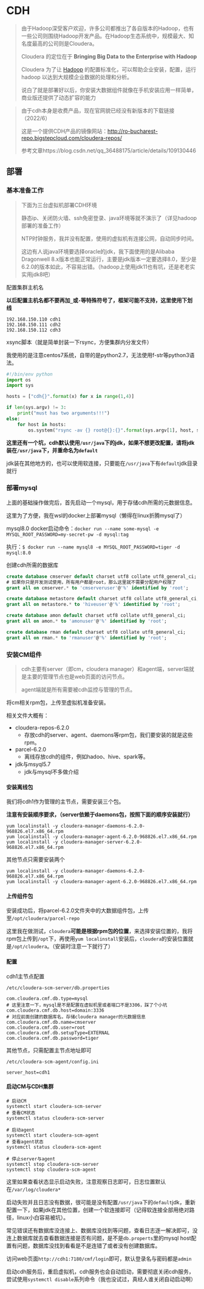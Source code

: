 # CDH

>由于Hadoop深受客户欢迎，许多公司都推出了各自版本的Hadoop，也有一些公司则围绕Hadoop开发产品。在Hadoop生态系统中，规模最大、知名度最高的公司则是Cloudera。 
>
>Cloudera 的定位在于 **Bringing Big Data to the Enterprise with Hadoop**
>
>Cloudera 为了让 [Hadoop](http://www.oschina.net/p/hadoop) 的配置标准化，可以帮助企业安装，配置，运行 hadoop 以达到大规模企业数据的处理和分析。
>
>说白了就是部署好以后，你安装大数据组件就像在手机安装应用一样简单，商业版还提供了动态扩容的能力

> 由于cdh本身是收费产品，现在官网貌已经没有新版本的下载链接（2022/6）
>
> 这是一个提供CDH产品的镜像网站：http://ro-bucharest-repo.bigstepcloud.com/cloudera-repos/
>
> 参考文章https://blog.csdn.net/qq_36488175/article/details/109130446

## 部署

### 基本准备工作

> 下面为三台虚拟机部署CDH环境
>
> 静态ip、关闭防火墙、ssh免密登录、java环境等就不演示了（详见hadoop部署的准备工作）
>
> NTP时钟服务，我并没有配置，使用的虚拟机有连接公网，自动同步时间。
>
> 这边有人说java环境要选择oracle的jdk，我下面使用的是Alibaba Dragonwell 8.x版本也能正常运行，主要是jdk版本一定要选择8.0，至少是6.2.0的版本如此，不容易出错。（hadoop上使用jdk11也有坑，还是老老实实用jdk8吧）

配置集群主机名

**以后配置主机名都不要再加`_`或`-`等特殊符号了，框架可能不支持，这里使用下划线**

```
192.168.150.110 cdh1
192.168.150.111 cdh2
192.168.150.112 cdh3
```

xsync脚本（就是简单封装一下rsync，方便集群内分发文件）

我使用的是注意centos7系统，自带的是python2.7，无法使用f-str等python3语法。

```python
#!/bin/env python
import os
import sys

hosts = ["cdh{}".format(x) for x in range(1,4)]

if len(sys.argv) != 3:
	print("must has two arguments!!!")
else:
	for host in hosts:
        os.system("rsync -av {} root@{}:{}".format(sys.argv[1], host, sys.argv[2]))
```

**这里还有一个坑，cdh默认使用`/usr/java`下的jdk，如果不想更改配置，请将jdk装在`/usr/java`下，并重命名为`default`**

jdk装在其他地方的，也可以使用软连接，只要能在`/usr/java`下有`default`jdk目录就行

### 部署mysql

上面的基础操作做完后，首先启动一个mysql，用于存储cdh所需的元数据信息。

这里为了方便，我在wsl的docker上部署mysql（懒得在linux折腾mysql了）



mysql8.0 docker启动命令：`docker run --name some-mysql -e MYSQL_ROOT_PASSWORD=my-secret-pw -d mysql:tag`

执行：`$ docker run --name mysql8 -e MYSQL_ROOT_PASSWORD=tiger -d mysql:8.0`



创建cdh所需的数据库

```sql
create database cmserver default charset utf8 collate utf8_general_ci;
# 如果你只是开发测试使用，所有用户都是root，那么这里就不需要分配用户权限了
grant all on cmserver.* to 'cmserveruser'@'%' identified by 'root';

create database metastore default charset utf8 collate utf8_general_ci;
grant all on metastore.* to 'hiveuser'@'%' identified by 'root';

create database amon default charset utf8 collate utf8_general_ci;
grant all on amon.* to 'amonuser'@'%' identified by 'root';

create database rman default charset utf8 collate utf8_general_ci;
grant all on rman.* to 'rmanuser'@'%' identified by 'root';
```

### 安装CM组件

> cdh主要有server（即cm，cloudera manager）和agent端，server端就是主要的管理节点也是web页面的访问节点。
>
> agent端就是所有需要被cdh监控与管理的节点。

将cm相关rpm包，上传至虚拟机准备安装。

相关文件大概有：

* cloudera-repos-6.2.0
    * 存放cdh的server、agent、daemons等rpm包，我们要安装的就是这些rpm。
* parcel-6.2.0
    * 离线存放cdh的组件，例如hadoo、hive、spark等。
* jdk与msyql5.7
    * jdk与mysql不多做介绍

#### 安装离线包

我们将cdh1作为管理的主节点，需要安装三个包。

**注意有安装顺序要求，（server依赖于daemons包，按照下面的顺序安装就行）**

```shell
yum localinstall -y cloudera-manager-daemons-6.2.0-968826.el7.x86_64.rpm 
yum localinstall -y cloudera-manager-agent-6.2.0-968826.el7.x86_64.rpm
yum localinstall -y cloudera-manager-server-6.2.0-968826.el7.x86_64.rpm
```

其他节点只需要安装两个

```shell
yum localinstall -y cloudera-manager-daemons-6.2.0-968826.el7.x86_64.rpm 
yum localinstall -y cloudera-manager-agent-6.2.0-968826.el7.x86_64.rpm
```

#### 上传组件包

安装成功后，将parcel-6.2.0文件夹中的大数据组件包，上传至`/opt/cloudera/parcel-repo`

这里我在做测试，`cloudera`**可能是根据rpm包的位置**，来选择安装位置的，我将rpm包上传到`/opt`下，再使用`yum localinstall`安装后，`cloudera`的安装位置就是`/opt/cloudera`。（安装时注意一下就行了）

#### 配置

cdh1主节点配置

`/etc/cloudera-scm-server/db.properties`

```properties
com.cloudera.cmf.db.type=mysql
# 这里注意一下，mysql是不是配置在虚拟机里或者端口不是3306，踩了个小坑
com.cloudera.cmf.db.host=domain:3336
# 对应前面创建的数据库名，存储cloudera manager的元数据信息
com.cloudera.cmf.db.name=cmserver
com.cloudera.cmf.db.user=root
com.cloudera.cmf.db.setupType=EXTERNAL
com.cloudera.cmf.db.password=tiger
```

其他节点，只需配置主节点地址即可

`/etc/cloudera-scm-agent/config.ini`

```properties
server_host=cdh1
```

#### 启动CM与CDH集群

```shell
# 启动CM
systemctl start cloudera-scm-server
# 查看CM状态
systemctl status cloudera-scm-server
```

```shell
# 启动agent
systemctl start cloudera-scm-agent
# 查看agent状态
systemctl status cloudera-scm-agent
```

```shell
# 停止server与agent
systemctl stop cloudera-scm-server
systemctl stop cloudera-scm-agent
```



这里如果查看状态显示启动失败，注意观察日志即可，日志位置默认在`/var/log/cloudera*`

启动失败并且日志没有数据，很可能是没有配置`/usr/java`下的`default`jdk，重新配置一下，如果jdk在其他位置，创建一个软连接即可（记得软连接全部用绝对路径，linux小白容易被坑）。

常见错误还有数据库没连接上、数据库没找到等问题，查看日志逐一解决即可，没连上数据库就去查看数据连接是否有问题，是不是`db.properts`里的mysql host配置有问题，数据库没找到看看是不是连错了或者没有创建数据库。



访问web页面`http://cdh1:7180/cmf/login`即可，默认登录名与密码都是`admin`

启动cdh服务后，重启虚拟机，cdh服务也会自动启动，需要彻底关闭cdh服务，尝试使用`systemctl disable`系列命令（我也没试过，真经人谁关闭自动启动啊）